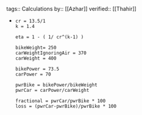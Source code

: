 tags:: Calculations
by:: [[Azhar]]
verified:: [[Thahir]]

- ```calc
  cr = 13.5/1
  k = 1.4
  
  eta = 1 - ( 1/ cr^(k-1) )
  
  bikeWeight= 250
  carWeightIgnoringAir = 370
  carWeight = 400
  
  bikePower = 73.5
  carPower = 70
  
  pwrBike = bikePower/bikeWeight
  pwrCar = carPower/carWeight
  
  fractional = pwrCar/pwrBike * 100
  loss = (pwrCar-pwrBike)/pwrBike * 100
  ```